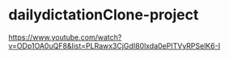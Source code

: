 # dailydictationClone-project
https://www.youtube.com/watch?v=ODp1OA0uQF8&list=PLRawx3CjGdI80lxda0ePITVyRPSelK6-I
